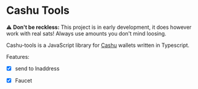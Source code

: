 # Cashu Tools

⚠️ __Don't be reckless:__ This project is in early development, it does however work with real sats! Always use amounts you don't mind loosing.

Cashu-tools is a JavaScript library for [Cashu](https://github.com/cashubtc) wallets written in Typescript.

Features:

* [x] send to lnaddress
* [x] Faucet

